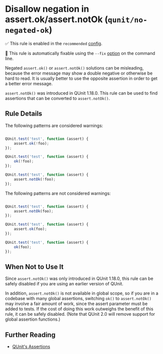 # Disallow negation in assert.ok/assert.notOk (`qunit/no-negated-ok`)

✅ This rule is enabled in the `recommended` [config](https://github.com/platinumazure/eslint-plugin-qunit/blob/master/README.md#configurations).

🔧 This rule is automatically fixable using the `--fix` [option](https://eslint.org/docs/latest/user-guide/command-line-interface#--fix) on the command line.

<!-- end rule header -->

Negated `assert.ok()` or `assert.notOk()` solutions can be misleading, because
the error message may show a double negative or otherwise be hard to read. It
is usually better to use the opposite assertion in order to get a better error
message.

`assert.notOk()` was introduced in QUnit 1.18.0. This rule can be used to find
assertions that can be converted to `assert.notOk()`.

## Rule Details

The following patterns are considered warnings:

```js

QUnit.test('test', function (assert) {
    assert.ok(!foo);
});

QUnit.test('test', function (assert) {
    ok(!foo);
});

QUnit.test('test', function (assert) {
    assert.notOk(!foo);
});

```

The following patterns are not considered warnings:

```js

QUnit.test('test', function (assert) {
    assert.notOk(foo);
});

QUnit.test('test', function (assert) {
    assert.ok(foo);
});

QUnit.test('test', function (assert) {
    ok(foo);
});

```

## When Not to Use It

Since `assert.notOk()` was only introduced in QUnit 1.18.0, this rule can be
safely disabled if you are using an earlier version of QUnit.

In addition, `assert.notOk()` is not available in global scope, so if you are
in a codebase with many global assertions, switching `ok()` to `assert.notOk()`
may involve a fair amount of work, since the assert parameter must be added to
tests. If the cost of doing this work outweighs the benefit of this rule, it
can be safely disabled. (Note that QUnit 2.0 will remove support for global
assertion functions.)

## Further Reading

* [QUnit's Assertions](https://api.qunitjs.com/category/assert/)
